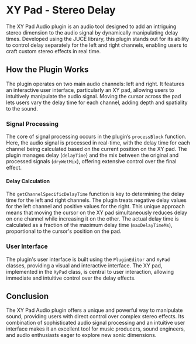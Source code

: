 # XY Pad - Stereo Delay

The XY Pad Audio plugin is an audio tool designed to add an intriguing stereo dimension to the audio signal by dynamically manipulating delay times. Developed using the JUCE library, this plugin stands out for its ability to control delay separately for the left and right channels, enabling users to craft custom stereo effects in real time.

## How the Plugin Works

The plugin operates on two main audio channels: left and right. It features an interactive user interface, particularly an XY pad, allowing users to intuitively manipulate the audio signal. Moving the cursor across the pad lets users vary the delay time for each channel, adding depth and spatiality to the sound.

### Signal Processing

The core of signal processing occurs in the plugin’s `processBlock` function. Here, the audio signal is processed in real-time, with the delay time for each channel being calculated based on the current position on the XY pad. The plugin manages delay (`delayTime`) and the mix between the original and processed signals (`dryWetMix`), offering extensive control over the final effect.

#### Delay Calculation

The `getChannelSpecificDelayTime` function is key to determining the delay time for the left and right channels. The plugin treats negative delay values for the left channel and positive values for the right. This unique approach means that moving the cursor on the XY pad simultaneously reduces delay on one channel while increasing it on the other. The actual delay time is calculated as a fraction of the maximum delay time (`maxDelayTimeMs`), proportional to the cursor's position on the pad.

### User Interface

The plugin's user interface is built using the `PluginEditor` and `XyPad` classes, providing a visual and interactive interface. The XY pad, implemented in the `XyPad` class, is central to user interaction, allowing immediate and intuitive control over the delay effects.

## Conclusion

The XY Pad Audio plugin offers a unique and powerful way to manipulate sound, providing users with direct control over complex stereo effects. Its combination of sophisticated audio signal processing and an intuitive user interface makes it an excellent tool for music producers, sound engineers, and audio enthusiasts eager to explore new sonic dimensions.
